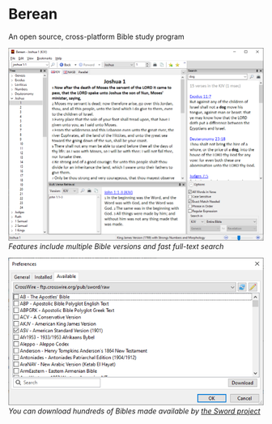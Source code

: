 # Berean

An open source, cross-platform Bible study program

![Screenshot of Berean](./images/screenshot-main.png)<br>
*Features include multiple Bible versions and fast full-text search*

![Screenshot of Preferences](./images/screenshot-modules.png)<br>
*You can download hundreds of Bibles made available by [the Sword project](https://www.crosswire.org/sword/index.jsp)*
